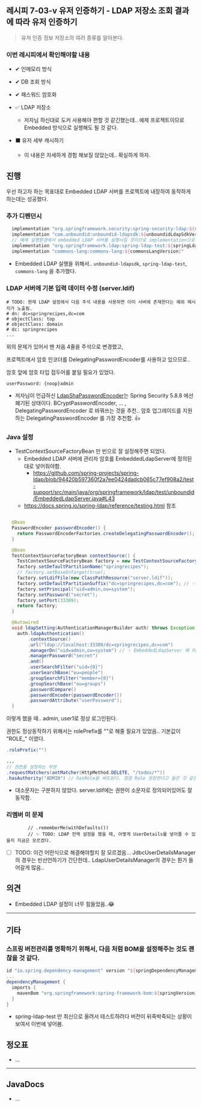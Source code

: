 ## 레시피 7-03-v 유저 인증하기 - LDAP 저장소 조회 결과에 따라 유저 인증하기

> 유저 인증 정보 저장소의 여려 종류를 알아본다.
>

### 이번 레시피에서 확인해야할  내용

* ✔ 인메모리 방식 

* ✔ DB 조회 방식 

* ✔ 패스워드 암호화 

* ✅ LDAP 저장소 
  * 저자님 하신대로 도커 사용해야 편할 것 같긴했는데.. 예제 프로젝트이므로 Embedded 방식으로 실행해도 될 것 같다.

* ⬛ 유저 세부 캐시하기 
  * 이 내용은 자세하게 경험 해보질 않았는데.. 확실하게 하자.
    

## 진행

우선 하고자 하는 목표대로 Embedded LDAP 서버를 프로젝트에 내장하여 동작하게 하는데는 성공했다.

### 추가 디펜던시

```groovy
  implementation "org.springframework.security:spring-security-ldap:${springSecurityVersion}"
  implementation "com.unboundid:unboundid-ldapsdk:${unboundidLdapSdkVersion}"
  // 예제 실행환경에서 embedded LDAP 서버를 실행시킬 것이므로 implementation으로 둔다.
  implementation "org.springframework.ldap:spring-ldap-test:${springLdapVersion}"
  implementation "commons-lang:commons-lang:${commonsLangVersion}"
```

* Embedded LDAP 실행을 위해서.. `unboundid-ldapsdk`, `spring-ldap-test`, `commons-lang` 을 추가했다.



### LDAP 서버에 기본 입력 데이터 수정 (server.ldif)

```
# TODO: 현재 LDAP 설정에서 다음 주석 내용을 사용하면 이미 서버에 존재한다는 예외 메시지가 노출됨.
# dn: dc=springrecipes,dc=com
# objectClass: top
# objectClass: domain
# dc: springrecipes
...
```

위의 문제가 있어서 맨 처음 4줄을 주석으로 변경했고,

프로젝트에서 암호 인코더를 DelegatingPasswordEncoder를 사용하고 있으므로..

암호 앞에 암호 타입 접두어를 붙일 필요가 있었다.

```
userPassword: {noop}admin
```

* 저자님이 언급하신 [LdapShaPasswordEncoder](https://github.com/spring-projects/spring-security/blob/5.8.8/crypto/src/main/java/org/springframework/security/crypto/password/LdapShaPasswordEncoder.java)는 Spring Security 5.8.8 에선 폐기된 상태이다. BCryptPasswordEncoder, ... , DelegatingPasswordEncoder 로 바꿔쓰는 것을 추천.. 암호 업그레이드를 지원하는 DelegatingPasswordEncoder 를 가장 추천함. 👍



### Java 설정

* TestContextSourceFactoryBean 만 빈으로 잘 설정해주면 되었다.
  * Embedded LDAP 서버에 관리자 암호를 EmbeddedLdapServer에 정의된 대로 넣어줘야함.
    * https://github.com/spring-projects/spring-ldap/blob/94420b597360f2a7ee0424dadcb065c77ef908a2/test-support/src/main/java/org/springframework/ldap/test/unboundid/EmbeddedLdapServer.java#L43
  * https://docs.spring.io/spring-ldap/reference/testing.html 참조

```java

  @Bean
  PasswordEncoder passwordEncoder() {
    return PasswordEncoderFactories.createDelegatingPasswordEncoder();
  }

  @Bean
  TestContextSourceFactoryBean contextSource() {
    TestContextSourceFactoryBean factory = new TestContextSourceFactoryBean();
    factory.setDefaultPartitionName("springrecipes");
    // factory.setBaseOnTarget(true);
    factory.setLdifFile(new ClassPathResource("server.ldif"));
    factory.setDefaultPartitionSuffix("dc=springrecipes,dc=com"); // ✨ EmbeddedLdapServer 에 미리 정의된 관리자 계정/비밀번호 설정
    factory.setPrincipal("uid=admin,ou=system");
    factory.setPassword("secret");
    factory.setPort(33389);
    return factory;
  }

  @Autowired
  void ldapSetting(AuthenticationManagerBuilder auth) throws Exception {
    auth.ldapAuthentication()
        .contextSource()
        .url("ldap://localhost:33389/dc=springrecipes,dc=com")
        .managerDn("uid=admin,ou=system") // ✨ EmbeddedLdapServer 에 미리 정의된 관리자 계정/비밀번호 설정
        .managerPassword("secret")
        .and()
        .userSearchFilter("uid={0}")
        .userSearchBase("ou=people")
        .groupSearchFilter("member={0}")
        .groupSearchBase("ou=groups")
        .passwordCompare()
        .passwordEncoder(passwordEncoder())
        .passwordAttribute("userPassword");
  }
```

이렇게 했을 때.. admin, user1로 정상 로그인된다.

권한도 정상동작하기 위해서는 rolePrefix를 ""로 해줄 필요가 있었음.. 기본값이 "ROLE_" 이였다.

```java
.rolePrefix("")
    
...
// 권한을 설정하는 부분
.requestMatchers(antMatcher(HttpMethod.DELETE, "/todos/*"))
.hasAuthority("ADMIN") // hasRole을 써도된다. 점점 Role 권장한다고 들은 것 같은데...😅
```

* 대소문자는 구분하지 않았다. server.ldif에는 권한이 소문자로 정의되어있어도 잘동작함.



### 리멤버 미 문제

```
        // .rememberMe(withDefaults())
        // ✨ TODO: LDAP 전역 설정을 했을 때, 어떻게 UserDetails를 넣어줄 수 있을지 지금은 모르겠다.
```

* [ ] TODO: 이건 어떤식으로 해결해야할지 잘 모르겠음... JdbcUserDetailsManager의 경우는 빈선언하기가 간단한데..  LdapUserDetailsManager의 경우는 뭔가 들어갈게 많음.. 




## 의견

* Embedded LDAP 설정이 너무 힘들었음..😂



---

## 기타

### 스프링 버전관리를 명확하기 위해서, 다음 처럼 BOM을 설정해주는 것도 괜찮을 것 같다.

```groovy
id "io.spring.dependency-management" version "${springDependencyManagementPluginVersion}"
...
dependencyManagement {
  imports {
    mavenBom "org.springframework:spring-framework-bom:${springVersion}"
  }
}
```

* spring-ldap-test 만 최신으로 올려서 테스트하려다 버전이 뒤죽박죽되는 상황이 보여서 이번에 넣어봄.



## 정오표

* ...
  


---

## JavaDocs

* ...

